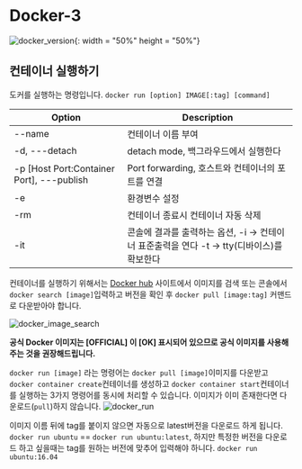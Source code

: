 # Docker-3

![docker_version](https://user-images.githubusercontent.com/76420201/104095250-38d81c00-52d9-11eb-8a97-c52fbc07c4a0.GIF){: width = "50%" height = "50%"}

## 컨테이너 실행하기 


도커를 실행하는 명령입니다. `docker run [option] IMAGE[:tag] [command]`

| Option  | Description |
| ------- | -------- |
| --name | 컨테이너 이름 부여 |
| -d, ---detach | detach mode, 백그라우드에서 실행한다|
| -p [Host Port:Container Port], ---publish | Port forwarding, 호스트와 컨테이너의 포트를 연결 |
| -e | 환경변수 설정 |
| -rm | 컨테이너 종료시 컨테이너 자동 삭제 |
| -it | 콘솔에 결과를 출력하는 옵션, -i -> 컨테이너 표준출력을 연다 -t -> tty(디바이스)를 확보한다 |


컨테이너를 실행하기 위해서는 [Docker hub](https://hub.docker.com/) 사이트에서 이미지를 검색 또는 콘솔에서 `docker search [image]`입력하고 버전을 확인 후 `docker pull [image:tag]` 커맨드로 다운받아야 합니다. 

![docker_image_search](https://user-images.githubusercontent.com/76420201/104095269-4ab9bf00-52d9-11eb-836e-c274f111eff1.GIF)

**공식 Docker 이미지는 [OFFICIAL] 이 [OK] 표시되어 있으므로 공식 이미지를 사용해 주는 것을 권장해드립니다.**


`docker run [image]` 라는 명령어는 `docker pull [image]`이미지를 다운받고 `docker container create`컨테이너를 생성하고 `docker container start`컨테이너를 실행하는 3가지 명령어를 동시에 처리할 수 있습니다. 이미지가 이미 존재한다면 다운로드(`pull`)하지 않습니다. 
![docker_run](https://user-images.githubusercontent.com/76420201/104117172-9795a800-5362-11eb-907a-9e471f31c88b.GIF)

이미지 이름 뒤에 tag를 붙이지 않으면 자동으로 latest버전을 다운로드 하게 됩니다.
`docker run ubuntu` == `docker run ubuntu:latest`, 하지만 특정한 버전을 다운로드 하고 싶을때는 tag를 원하는 버전에 맞추어 입력해야 하니다. `docker run ubuntu:16.04`